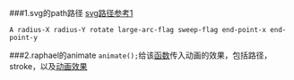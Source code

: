 ###1.svg的path路径
[svg路径参考1](https://developer.mozilla.org/zh-CN/docs/Web/SVG/Tutorial/Paths)

```
A radius-X radius-Y rotate large-arc-flag sweep-flag end-point-x end-point-y

```
###2.raphael的animate
`animate();`给该[函数](http://raphaeljs.com/reference.html#Element.animate)传入动画的效果，包括路径，stroke，以及[动画效果](http://raphaeljs.com/easing.html)